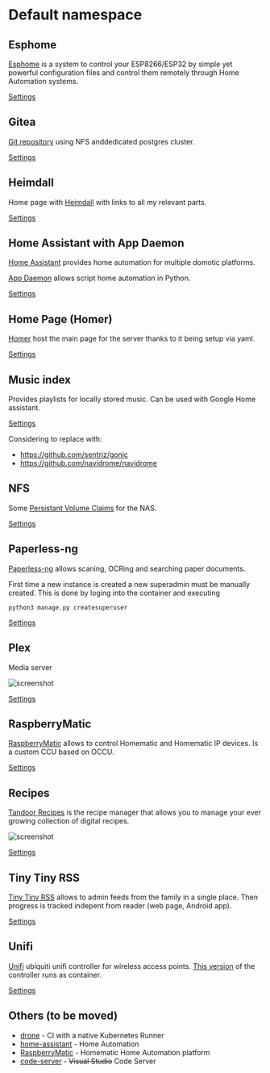 # Default namespace

## Esphome

[Esphome](https://esphome.io/) is a system to control your ESP8266/ESP32 by simple yet powerful configuration files and control them remotely through Home Automation systems.

[Settings](esphome)

## Gitea

[Git repository](https://docs.gitea.io/) using NFS anddedicated postgres cluster.

[Settings](gitea)

## Heimdall

Home page with [Heimdall](https://heimdall.site/) with links to all my relevant parts.

[Settings](heimdall)

## Home Assistant with App Daemon

[Home Assistant](https://www.home-assistant.io/) provides home automation for multiple domotic platforms.

[App Daemon](https://appdaemon.readthedocs.io/en/latest/) allows script home automation in Python.

[Settings](home-assistant)

## Home Page (Homer)

[Homer](https://github.com/bastienwirtz/homer) host the main page for the server thanks to it being setup via yaml.

[Settings](homer)
## Music index

Provides playlists for locally stored music. Can be used with Google Home assistant.

[Settings](musicIndex.yaml)

Considering to replace with:
- https://github.com/sentriz/gonic
- https://github.com/navidrome/navidrome

## NFS

Some [Persistant Volume Claims](https://kubernetes.io/docs/concepts/storage/persistent-volumes/#persistentvolumeclaims) for the NAS.

[Settings](nfs)

## Paperless-ng

[Paperless-ng](https://paperless-ng.readthedocs.io) allows scaning, OCRing and searching paper documents.

First time a new instance is created a new superadmin must be manually created. This is done by loging into the container and executing
```
python3 manage.py createsuperuser
```

[Settings](paperless)

## Plex

Media server

![screenshot](https://i.imgur.com/nDyS9OA.jpg)

[Settings](plex)

## RaspberryMatic

[RaspberryMatic](https://github.com/jens-maus/RaspberryMatic) allows to control Homematic and Homematic IP devices. Is a custom CCU based on OCCU.

[Settings](raspberrymatic)

## Recipes

[Tandoor Recipes](https://github.com/vabene1111/recipes/) is the recipe manager that allows you to manage your ever growing collection of digital recipes.

![screenshot](https://raw.githubusercontent.com/vabene1111/recipes/develop/docs/preview.png)

[Settings](recipes)

## Tiny Tiny RSS

[Tiny Tiny RSS](https://git.tt-rss.org) allows to admin feeds from the family in a single place. Then progress is tracked indepent from reader (web page, Android app).

[Settings](tt-rss)

## Unifi

[Unifi](https://unifi-network.ui.com/) ubiquiti unifi controller for wireless access points. [This version](https://github.com/jacobalberty/unifi-docker) of the controller runs as container.

[Settings](unifi)

## Others (to be moved)

  * [drone](https://www.drone.io/) - CI with a native Kubernetes Runner
  * [home-assistant](https://github.com/home-assistant/core) - Home Automation
  * [RaspberryMatic](https://github.com/jens-maus/RaspberryMatic) - Homematic Home Automation platform
  * [code-server](https://github.com/cdr/code-server) - ~~Visual Studio~~ Code Server